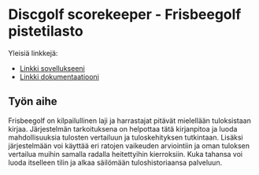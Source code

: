 # Discgolf scorekeeper - Frisbeegolf pistetilasto

Yleisiä linkkejä:

* [Linkki sovellukseeni](http://vrsaari.users.cs.helsinki.fi/discgolf/)
* [Linkki dokumentaatiooni](https://raw.githubusercontent.com/neodyymi/Tsoha-Bootstrap/master/doc/dokumentaatio.pdf)

## Työn aihe

Frisbeegolf on kilpailullinen laji ja harrastajat pitävät mielellään tuloksistaan kirjaa. Järjestelmän tarkoituksena on helpottaa tätä kirjanpitoa ja luoda mahdollisuuksia tulosten vertailuun ja tuloskehityksen tutkintaan. Lisäksi järjestelmään voi käyttää eri ratojen vaikeuden arviointiin ja oman tuloksen vertailua muihin samalla radalla heitettyihin kierroksiin. Kuka tahansa voi luoda itselleen tilin ja alkaa säilömään tuloshistoriaansa palveluun.
